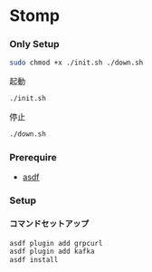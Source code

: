 # Stomp

### Only Setup
``` sh
sudo chmod +x ./init.sh ./down.sh 
```

起動
``` sh
./init.sh
```

停止
``` sh
./down.sh
```

### Prerequire
- [asdf](./setup_asdf.md)

### Setup
#### コマンドセットアップ
``` sh
asdf plugin add grpcurl
asdf plugin add kafka
asdf install
```
